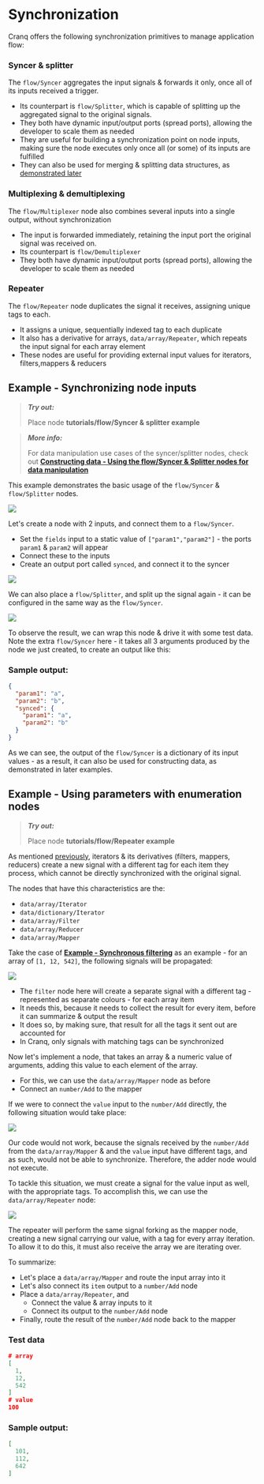 # Synchronization

Cranq offers the following synchronization primitives to manage application flow:

### Syncer & splitter

The ```flow/Syncer``` aggregates the input signals & forwards it only, once all of its inputs received a trigger. 
- Its counterpart is ```flow/Splitter```, which is capable of splitting up the aggregated signal to the original signals.
- They both have dynamic input/output ports (spread ports), allowing the developer to scale them as needed
- They are useful for building a synchronization point on node inputs, making sure the node executes only once all (or some) of its inputs are fulfilled
- They can also be used for merging & splitting data structures, as [demonstrated later](cranqj/app_flow_sync_split.cranqj)

### Multiplexing & demultiplexing

The ```flow/Multiplexer``` node also combines several inputs into a single output, without synchronization
- The input is forwarded immediately, retaining the input port the original signal was received on. 
- Its counterpart is ```flow/Demultiplexer```
- They both have dynamic input/output ports (spread ports), allowing the developer to scale them as needed

### Repeater

The ```flow/Repeater``` node duplicates the signal it receives, assigning unique tags to each.
- It assigns a unique, sequentially indexed tag to each duplicate
- It also has a derivative for arrays, ```data/array/Repeater```, which repeats the input signal for each array element
- These nodes are useful for providing external input values for iterators, filters,mappers & reducers

## Example - Synchronizing node inputs

> **_Try out:_**
>
> Place node **tutorials/flow/Syncer & splitter example**

> **_More info:_**
>
> For data manipulation use cases of the syncer/splitter nodes, check out  **[Constructing data - Using the flow/Syncer & Splitter nodes for data manipulation](../../2_constructing_data/2_3_syncer_splitter/README.md)**


This example demonstrates the basic usage of the ```flow/Syncer``` & ```flow/Splitter``` nodes.

![](images/2021-07-21-09-05-08.png)

Let's create a node with 2 inputs, and connect them to a ```flow/Syncer```.
- Set the ```fields``` input to a static value of ```["param1","param2"]``` - the ports ```param1``` & ```param2``` will appear
- Connect these to the inputs
- Create an output port called ```synced```, and connect it to the syncer


![](images/2021-07-21-09-11-35.png)

We can also place a ```flow/Splitter```, and split up the signal again - it can be configured in the same way as the ```flow/Syncer```.

![](images/2021-07-21-09-16-27.png)

To observe the result, we can wrap this node & drive it with some test data. Note the extra ```flow/Syncer``` here - it takes all 3 arguments produced by the node we just created, to create an output like this:

### Sample output:

```json
{
  "param1": "a",
  "param2": "b",
  "synced": {
    "param1": "a",
    "param2": "b"
  }
}
```

As we can see, the output of the ```flow/Syncer``` is a dictionary of its input values - as a result, it can also be used for constructing data, as demonstrated in later examples.

## Example - Using parameters with enumeration nodes

> **_Try out:_**
>
> Place node **tutorials/flow/Repeater example**

As mentioned [previously](../1_1_junctions/README.md), iterators & its derivatives (filters, mappers, reducers) create a new signal with a different tag for each item they process, which cannot be directly synchronized with the original signal. 

The nodes that have this characteristics are the:
- ```data/array/Iterator```
- ```data/dictionary/Iterator```
- ```data/array/Filter```
- ```data/array/Reducer```
- ```data/array/Mapper```

Take the case of [**Example - Synchronous filtering**](../1_2_iterators/README.md) as an example - for an array of ```[1, 12, 542]```, the following signals will be propagated:

![](images/2021-08-04-17-16-51.png)

- The ```filter``` node here will create a separate signal with a different tag - represented as separate colours - for each array item
- It needs this, because it needs to collect the result for every item, before it can summarize & output the result
- It does so, by making sure, that result for all the tags it sent out are accounted for
- In Cranq, only signals with matching tags can be synchronized

Now let's implement a node, that takes an array & a numeric value of arguments, adding this value to each element of the array.
- For this, we can use the ```data/array/Mapper``` node as before
- Connect an ```number/Add``` to the mapper

If we were to connect the ```value``` input to the ```number/Add``` directly, the following situation would take place: 

![](images/2021-08-04-17-32-18.png)

Our code would not work, because the signals received by the ```number/Add``` from the ```data/array/Mapper``` & and the ```value``` input have different tags, and as such, would not be able to synchronize. Therefore, the adder node would not execute.

To tackle this situation, we must create a signal for the value input as well, with the appropriate tags. To accomplish this, we can use the ```data/array/Repeater``` node:

![](images/2021-08-04-18-01-38.png)

The repeater will perform the same signal forking as the mapper node, creating a new signal carrying our value, with a tag for every array iteration. To allow it to do this, it must also receive the array we are iterating over.

To summarize:

- Let's place a ```data/array/Mapper``` and route the input array into it
- Let's also connect its ```item``` output to a ```number/Add``` node
- Place a ```data/array/Repeater```, and 
  - Connect the value & array inputs to it
  - Connect its output to the ```number/Add``` node
- Finally, route the result of the ```number/Add``` node back to the mapper

### Test data
```json
# array
[
  1, 
  12, 
  542
]
# value
100
```

### Sample output:

```json
[
  101,
  112,
  642
]
```